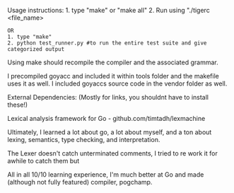 Usage instructions:
	1. type "make" or "make all"
	2. Run using "./tigerc <file_name>
	
	OR
	1. type "make"
	2. python test_runner.py #to run the entire test suite and give categorized output

Using make should recompile the compiler and the associated grammar.

I precompiled goyacc and included it within tools folder and the makefile uses it as well.
I included goyaccs source code in the vendor folder as well.

External Dependencies: (Mostly for links, you shouldnt have to install these!)

Lexical analysis framework for Go - github.com/timtadh/lexmachine

Ultimately, I learned a lot about go, a lot about myself,
and a ton about lexing, semantics, type checking, and interpretation.

The Lexer doesn't catch unterminated comments, I tried to re work it for awhile to catch them but

All in all 10/10 learning experience, I'm much better at Go and made (although not fully featured) compiler, pogchamp.
